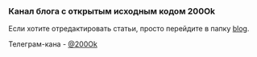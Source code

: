 ### Канал блога с открытым исходным кодом 200Ok

Если хотите отредактировать статьи, просто перейдите в папку [blog](https://github.com/NarekPVP/200-ok-blog/tree/main/blog).

Телеграм-кана - [@200Ok](https://t.me/Ok200Dev)
